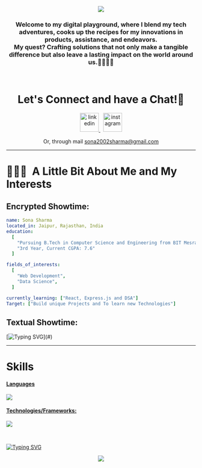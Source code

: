 <p align="center">
  <img src="https://capsule-render.vercel.app/api?type=waving&color=0:000000,100:1C4E80&height=140&section=header&animation=fadeIn&text=Hello!&fontColor=ffffff&fontAlignY=34"/>
</p>

<h3 align="center">
Welcome to my digital playground, where I blend my tech adventures, cooks up the recipes for my innovations in products, assistance, and endeavors.
  <br>My quest? Crafting solutions that not only make a tangible difference but also leave a lasting impact on the world around us.👾👩‍💻✨
</h3>

<br>

<h1 align="center">
  Let's Connect and have a Chat!💬
</h1>

<p align="center">
<a href="https://www.linkedin.com/in/sona-sharma-4010b3307/">
  <img src="https://user-images.githubusercontent.com/46517096/166973395-19676cd8-f8ec-4abf-83ff-da8243505b82.png" alt="linkedin" height="50">
</a>
&nbsp;
<a href="https://www.instagram.com/sonasharma_03/">
  <img src="https://user-images.githubusercontent.com/46517096/166974368-9798f39f-1f46-499c-b14e-81f0a3f83a06.png" alt="instagram" height="50">
</a>
</p>

<p align="center">
<a>Or, through mail <a href="mailto:sona2002sharma@gmail.com">sona2002sharma@gmail.com</a>
</p>

---

<h1> 👨🏻‍💻 &nbsp;A Little Bit About Me and My Interests</h1>

<h2>Encrypted Showtime:</h2>

```yaml
name: Sona Sharma
located_in: Jaipur, Rajasthan, India
education:
  [
    "Pursuing B.Tech in Computer Science and Engineering from BIT Mesra",
    "3rd Year, Current CGPA: 7.6"
  ]

fields_of_interests:
  [
    "Web Development",
    "Data Science",
  ]

currently_learning: ["React, Express.js and DSA"]
Target: ["Build unique Projects and To learn new Technologies"]
```

<h2>Textual Showtime:</h2>

[![Typing SVG](https://readme-typing-svg.demolab.com?font=Poppins&size=65&duration=1800&pause=1200&color=F7F7F7&background=0D1117&center=true&vCenter=true&random=false&width=2420&height=300&lines=Hello+there%2C+I'm+Sona;Welcome+to+my+digital+jungle+Gym;Get+ready!+The+next+10+points+offer+a+peek+into+my+world;1%2F10%3A+I'm+Currently+pursuing+B.Tech+in+Computer+Science;2%2F10%3A+Coder+by+day%2C+and+in+shining+moonlight+too;3%2F10%3A+Every+single+byte+here+tells+my+story;4%2F10%3A+I+excel+in+organizing+%E2%80%94+spaces%2C+memory+and+life;5%2F10%3A+Coffee%E2%80%94my+real+code+compiler;6%2F10%3A+Coding+today+so+can+DEBUG+tomorrow;7%2F10%3A+Obsessing+over+%E2%80%94+Leetcode;8%2F10%3A+Always+Cpp+before+anybody+else%E2%80%94my+top+weapon;9%2F10%3A+Everyday+starts+with+new+problems+YES+DSA+problems;10%2F10%3A+Working+to+leave+a+impact%2C+Digital+Footprint!;thanks+for+diving+into+my+coding+tale%E2%80%94appreciate+it!;)](#)

---

# Skills
<p align="center">
  <a href="https://skillicons.dev">
   <h4>Languages</h4>
    <img src="https://skillicons.dev/icons?i=cpp,c,java,javascript" />
    <h4>Technologies/Frameworks:</h4>
    <img src="https://skillicons.dev/icons?i=html,css,bootstrap,tailwind,nodejs,expressjs,react,mysql,git,github,vscode" />
  </a>
</p>
     


<br>

[![Typing SVG](https://readme-typing-svg.demolab.com?font=Gloria+Hallelujah&size=65&duration=2000&pause=1200&color=F7F7F7&background=0D1117&center=true&vCenter=true&random=false&width=2580&height=100&lines=thanks+for+making+it+to+the+end!+%F0%9F%98%84%E2%98%95%EF%B8%8F)](#)

<p align="center">
  <img src="https://capsule-render.vercel.app/api?type=waving&color=0:ec1515,150:000000&animation=fadeIn&height=100&section=footer"/>
</p>
